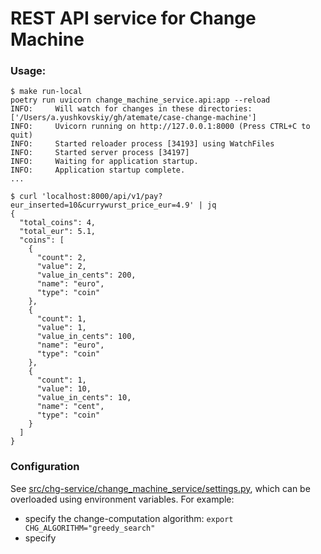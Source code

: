 # REST API service for Change Machine

### Usage:
```
$ make run-local
poetry run uvicorn change_machine_service.api:app --reload
INFO:     Will watch for changes in these directories: ['/Users/a.yushkovskiy/gh/atemate/case-change-machine']
INFO:     Uvicorn running on http://127.0.0.1:8000 (Press CTRL+C to quit)
INFO:     Started reloader process [34193] using WatchFiles
INFO:     Started server process [34197]
INFO:     Waiting for application startup.
INFO:     Application startup complete.
...
```

```
$ curl 'localhost:8000/api/v1/pay?eur_inserted=10&currywurst_price_eur=4.9' | jq
{
  "total_coins": 4,
  "total_eur": 5.1,
  "coins": [
    {
      "count": 2,
      "value": 2,
      "value_in_cents": 200,
      "name": "euro",
      "type": "coin"
    },
    {
      "count": 1,
      "value": 1,
      "value_in_cents": 100,
      "name": "euro",
      "type": "coin"
    },
    {
      "count": 1,
      "value": 10,
      "value_in_cents": 10,
      "name": "cent",
      "type": "coin"
    }
  ]
}
```


### Configuration
See [src/chg-service/change_machine_service/settings.py](src/chg-service/change_machine_service/settings.py), which can be overloaded using environment variables.
For example:
- specify the change-computation algorithm: `export CHG_ALGORITHM="greedy_search"`
- specify